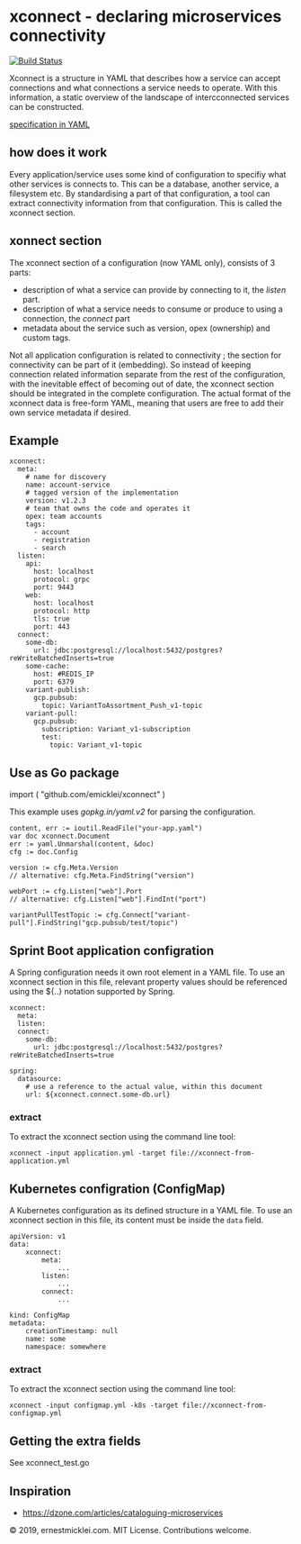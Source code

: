 # xconnect - declaring microservices connectivity

[![Build Status](https://travis-ci.org/emicklei/xconnect.png)](https://travis-ci.org/emicklei/xconnect)

Xconnect is a structure in YAML that describes how a service can accept connections and what connections a service needs to operate.
With this information, a static overview of the landscape of intercconnected services can be constructed.

[specification in YAML](https://raw.githubusercontent.com/emicklei/xconnect/master/spec-xconnect.yaml)

## how does it work

Every application/service uses some kind of configuration to specifiy what other services is connects to.
This can be a database, another service, a filesystem etc.
By standardising a part of that configuration, a tool can extract connectivity information from that configuration.
This is called the xconnect section.

## xonnect section

The xconnect section of a configuration (now YAML only), consists of 3 parts:

- description of what a service can provide by connecting to it, the *listen* part.
- description of what a service needs to consume or produce to using a connection, the *connect* part
- metadata about the service such as version, opex (ownership) and custom tags.

Not all application configuration is related to connectivity ; the section for connectivity can be part of it (embedding).
So instead of keeping connection related information separate from the rest of the configuration, with the inevitable effect of becoming out of date, the xconnect section should be integrated in the complete configuration.
The actual format of the xconnect data is free-form YAML, meaning that users are free to add their own service metadata if desired.

## Example

    xconnect:
      meta:
        # name for discovery
        name: account-service
        # tagged version of the implementation
        version: v1.2.3
        # team that owns the code and operates it
        opex: team accounts
        tags:
          - account
          - registration
          - search    
      listen:
        api:
          host: localhost
          protocol: grpc
          port: 9443
        web:
          host: localhost
          protocol: http
          tls: true
          port: 443
      connect:
        some-db:
          url: jdbc:postgresql://localhost:5432/postgres?reWriteBatchedInserts=true
        some-cache:
          host: #REDIS_IP
          port: 6379
        variant-publish:
          gcp.pubsub:
            topic: VariantToAssortment_Push_v1-topic          
        variant-pull:
          gcp.pubsub:
            subscription: Variant_v1-subscription
            test:
              topic: Variant_v1-topic

## Use as Go package

  import (
    "github.com/emicklei/xconnect"
  )

This example uses *gopkg.in/yaml.v2* for parsing the configuration.

    content, err := ioutil.ReadFile("your-app.yaml")
    var doc xconnect.Document
    err := yaml.Unmarshal(content, &doc)
    cfg := doc.Config

    version := cfg.Meta.Version
    // alternative: cfg.Meta.FindString("version")
    
    webPort := cfg.Listen["web"].Port
    // alternative: cfg.Listen["web"].FindInt("port")
    
    variantPullTestTopic := cfg.Connect["variant-pull"].FindString("gcp.pubsub/test/topic")

## Sprint Boot application configration

A Spring configuration needs it own root element in a YAML file.
To use an xconnect section in this file, relevant property values should be referenced using the ${..} notation supported by Spring.

    xconnect:
      meta: 
      listen:
      connect:
        some-db:
          url: jdbc:postgresql://localhost:5432/postgres?reWriteBatchedInserts=true
 
    spring:
      datasource:
        # use a reference to the actual value, within this document
        url: ${xconnect.connect.some-db.url}

### extract

To extract the xconnect section using the command line tool:

    xconnect -input application.yml -target file://xconnect-from-application.yml

## Kubernetes configration (ConfigMap)

A Kubernetes configuration as its defined structure in a YAML file.
To use an xconnect section in this file, its content must be inside the `data` field.

    apiVersion: v1
    data:
        xconnect:
            meta: 
                ...
            listen:
                ...
            connect:
                ...
            
    kind: ConfigMap
    metadata:
        creationTimestamp: null
        name: some
        namespace: somewhere

### extract

To extract the xconnect section using the command line tool:

    xconnect -input configmap.yml -k8s -target file://xconnect-from-configmap.yml

## Getting the extra fields

See xconnect_test.go

## Inspiration

- https://dzone.com/articles/cataloguing-microservices


© 2019, ernestmicklei.com. MIT License. Contributions welcome.
